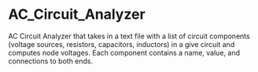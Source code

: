 # AC_Circuit_Analyzer

AC Circuit Analyzer that takes in a text file with a list of circuit components (voltage sources, resistors, capacitors, inductors) in a give circuit and computes node voltages. Each component contains a name, value, and connections to both ends.
